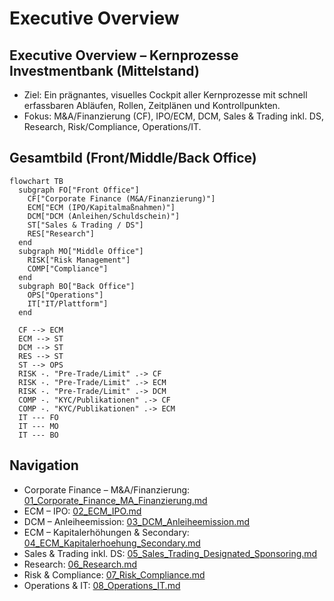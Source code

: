 # Executive Overview

## Executive Overview – Kernprozesse Investmentbank (Mittelstand)

- Ziel: Ein prägnantes, visuelles Cockpit aller Kernprozesse mit schnell erfassbaren Abläufen, Rollen, Zeitplänen und Kontrollpunkten.
- Fokus: M&A/Finanzierung (CF), IPO/ECM, DCM, Sales & Trading inkl. DS, Research, Risk/Compliance, Operations/IT.

## Gesamtbild (Front/Middle/Back Office)

```mermaid
flowchart TB
  subgraph FO["Front Office"]
    CF["Corporate Finance (M&A/Finanzierung)"]
    ECM["ECM (IPO/Kapitalmaßnahmen)"]
    DCM["DCM (Anleihen/Schuldschein)"]
    ST["Sales & Trading / DS"]
    RES["Research"]
  end
  subgraph MO["Middle Office"]
    RISK["Risk Management"]
    COMP["Compliance"]
  end
  subgraph BO["Back Office"]
    OPS["Operations"]
    IT["IT/Plattform"]
  end

  CF --> ECM
  ECM --> ST
  DCM --> ST
  RES --> ST
  ST --> OPS
  RISK -. "Pre-Trade/Limit" .-> CF
  RISK -. "Pre-Trade/Limit" .-> ECM
  RISK -. "Pre-Trade/Limit" .-> DCM
  COMP -. "KYC/Publikationen" .-> CF
  COMP -. "KYC/Publikationen" .-> ECM
  IT --- FO
  IT --- MO
  IT --- BO
```

## Navigation

- Corporate Finance – M&A/Finanzierung: [01_Corporate_Finance_MA_Finanzierung.md](01_Corporate_Finance_MA_Finanzierung.md)
- ECM – IPO: [02_ECM_IPO.md](02_ECM_IPO.md)
- DCM – Anleiheemission: [03_DCM_Anleiheemission.md](03_DCM_Anleiheemission.md)
- ECM – Kapitalerhöhungen & Secondary: [04_ECM_Kapitalerhoehung_Secondary.md](04_ECM_Kapitalerhoehung_Secondary.md)
- Sales & Trading inkl. DS: [05_Sales_Trading_Designated_Sponsoring.md](05_Sales_Trading_Designated_Sponsoring.md)
- Research: [06_Research.md](06_Research.md)
- Risk & Compliance: [07_Risk_Compliance.md](07_Risk_Compliance.md)
- Operations & IT: [08_Operations_IT.md](08_Operations_IT.md)
